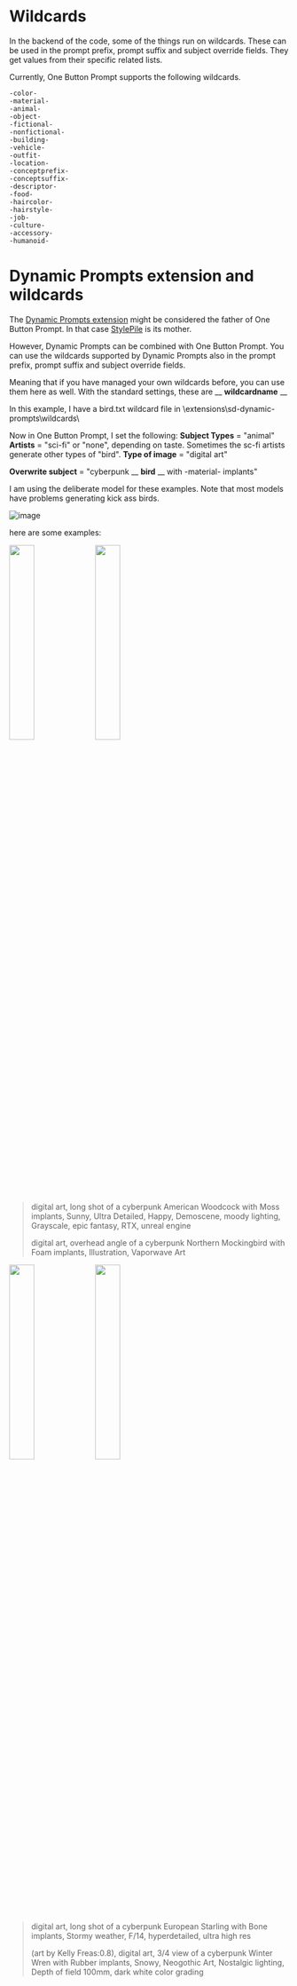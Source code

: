 # Wildcards
In the backend of the code, some of the things run on wildcards. These can be used in the prompt prefix, prompt suffix and subject override fields. They get values from their specific related lists.

Currently, One Button Prompt supports the following wildcards.

    -color-
    -material-
    -animal-
    -object-
    -fictional-
    -nonfictional-
    -building-
    -vehicle-
    -outfit-
    -location-
    -conceptprefix-
    -conceptsuffix-
    -descriptor-
    -food-
    -haircolor-
    -hairstyle-
    -job-
    -culture-
    -accessory-
    -humanoid-

# Dynamic Prompts extension and wildcards
The [Dynamic Prompts extension](https://github.com/adieyal/sd-dynamic-prompts) might be considered the father of One Button Prompt. In that case [StylePile](https://github.com/some9000/StylePile) is its mother.

However, Dynamic Prompts can be combined with One Button Prompt. You can use the wildcards supported by Dynamic Prompts also in the prompt prefix, prompt suffix and subject override fields.

Meaning that if you have managed your own wildcards before, you can use them here as well. With the standard settings, these are __ __wildcardname__ __

In this example, I have a bird.txt wildcard file in \extensions\sd-dynamic-prompts\wildcards\

Now in One Button Prompt, I set the following:
__Subject Types__ = "animal"
__Artists__ = "sci-fi" or "none", depending on taste. Sometimes the sc-fi artists generate other types of "bird".
__Type of image__ = "digital art"

__Overwrite subject__ = "cyberpunk __ __bird__ __ with -material- implants"

I am using the deliberate model for these examples. Note that most models have problems generating kick ass birds.

![image](https://github.com/AIrjen/OneButtonPrompt/assets/130234949/baec47db-d00c-4b14-8422-6544dd1e64c5)

here are some examples:

<img src="https://github.com/AIrjen/OneButtonPrompt/assets/130234949/de676c71-7c5f-4081-bf61-5939190fa86c.png" width="30%" height="30%">
<img src="https://github.com/AIrjen/OneButtonPrompt/assets/130234949/d3702d14-fa9c-4976-820f-25c62e360b69.png" width="30%" height="30%">


> digital art, long shot of a cyberpunk American Woodcock with Moss implants, Sunny, Ultra Detailed, Happy, Demoscene, moody lighting, Grayscale, epic fantasy, RTX, unreal engine
>
> digital art, overhead angle of a cyberpunk Northern Mockingbird with Foam implants, Illustration, Vaporwave Art

<img src="https://github.com/AIrjen/OneButtonPrompt/assets/130234949/d0ada6f6-d458-4450-a581-e22c80ad9fb7.png" width="30%" height="30%">
<img src="https://github.com/AIrjen/OneButtonPrompt/assets/130234949/381360b8-0f4f-4c00-b3dd-b658abb07399.png" width="30%" height="30%">

> digital art, long shot of a cyberpunk European Starling with Bone implants, Stormy weather, F/14, hyperdetailed, ultra high res
>
> (art by Kelly Freas:0.8), digital art, 3/4 view of a cyberpunk Winter Wren with Rubber implants, Snowy, Neogothic Art, Nostalgic lighting, Depth of field 100mm, dark white color grading
